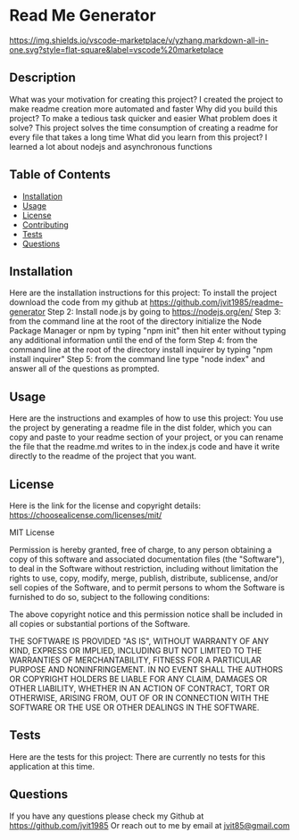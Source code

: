 # Read Me Generator
  
 https://img.shields.io/vscode-marketplace/v/yzhang.markdown-all-in-one.svg?style=flat-square&label=vscode%20marketplace
  
  
  ## Description
  What was your motivation for creating this project? I created the project to make readme creation more automated and faster
  Why did you build this project? To make a tedious task quicker and easier
  What problem does it solve? This project solves the time consumption of creating a readme for every file that takes a long time
  What did you learn from this project? I learned a lot about nodejs and asynchronous functions
  
  ## Table of Contents
  - [Installation](#installation)
  - [Usage](#usage)
  - [License](#license)
  - [Contributing](#contributing)
  - [Tests](#tests)
  - [Questions](#questions)

  ## Installation
  Here are the installation instructions for this project:
  To install the project download the code from my github at https://github.com/jvit1985/readme-generator Step 2: Install node.js by going to https://nodejs.org/en/     Step 3: from the command line at the root of the directory initialize the Node Package Manager or npm by typing "npm init" then hit enter without typing any           additional information until the end of the form Step 4: from the command line at the root of the directory install inquirer by typing "npm install inquirer" Step 5:   from the command line type "node index" and answer all of the questions as prompted.
  

  ## Usage
  Here are the instructions and examples of how to use this project:
  You use the project by generating a readme file in the dist folder, which you can copy and paste to your readme section of your project, or you can rename the file     that the readme.md writes to in the index.js code and have it write directly to the readme of the project that you want.


  
  ## License
  Here is the link for the license and copyright details: https://choosealicense.com/licenses/mit/
    
  
  MIT License
          
  Permission is hereby granted, free of charge, to any person obtaining a copy
  of this software and associated documentation files (the "Software"), to deal
  in the Software without restriction, including without limitation the rights
  to use, copy, modify, merge, publish, distribute, sublicense, and/or sell
  copies of the Software, and to permit persons to whom the Software is
  furnished to do so, subject to the following conditions:
          
  The above copyright notice and this permission notice shall be included in all
  copies or substantial portions of the Software.
          
  THE SOFTWARE IS PROVIDED "AS IS", WITHOUT WARRANTY OF ANY KIND, EXPRESS OR
  IMPLIED, INCLUDING BUT NOT LIMITED TO THE WARRANTIES OF MERCHANTABILITY,
  FITNESS FOR A PARTICULAR PURPOSE AND NONINFRINGEMENT. IN NO EVENT SHALL THE
  AUTHORS OR COPYRIGHT HOLDERS BE LIABLE FOR ANY CLAIM, DAMAGES OR OTHER
  LIABILITY, WHETHER IN AN ACTION OF CONTRACT, TORT OR OTHERWISE, ARISING FROM,
  OUT OF OR IN CONNECTION WITH THE SOFTWARE OR THE USE OR OTHER DEALINGS IN THE
  SOFTWARE.
    
  
  

  ## Tests
  Here are the tests for this project:
  There are currently no tests for this application at this time.
  

  ## Questions
  If you have any questions please check my Github at https://github.com/jvit1985
  Or reach out to me by email at jvit85@gmail.com
